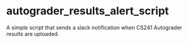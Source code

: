 # autograder_results_alert_script
A simple script that sends a slack notification when CS241 Autograder results are uploaded.

